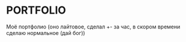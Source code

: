 # PORTFOLIO
Моё портфолио (оно лайтовое, сделал +- за час, в скором времени сделаю нормальное (дай бог))

